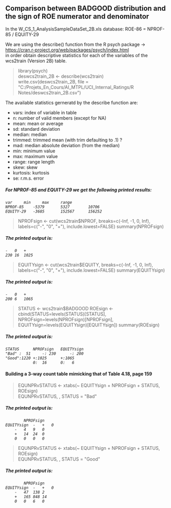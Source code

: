 ## Comparison between BADGOOD distribution and the sign of ROE numerator and denominator

In the W_CS_1_AnalysisSampleDataSet_2B.xls database: ROE-86 = NPROF-85 / EQUITY-29<br>


We are using the describe() function from the R psych package -> https://cran.r-project.org/web/packages/psych/index.html<br>
in order obtain descriptive statistics for each of the variables of the  wcs2train (Version 2B) table.<br>

> library(psych)<br>
> deswcs2train_2B <- describe(wcs2train)<br>
> write.csv(deswcs2train_2B, file = "C:/Projets_En_Cours/AI_MTPL/UCI_Internal_Ratings/R Notes/deswcs2train_2B.csv")<br>

The available statistics gerneratd by the describe function are:
 - vars: 	index of variable in table
 - n: 	number of valid members (except for NA)
 - mean: 	mean or average
 - sd: 	standard deviation
 - median: 	median
 - trimmed: trimmed mean (with trim defaulting to .1) ?
 - mad: 	median absolute deviation (from the median)
 - min: 	minimum value
 - max: 	maximum value
 - range: 	range length
 - skew: 	skew
 - kurtosis: kurtosis
 - se: 	r.m.s. error

 ##### <em>For  NPROF-85 and EQUITY-29 we get the following printed results:
 	var		min		max		range
	NPROF-85	-5379		5327		10706
	EQUITY-29	-3685		152567		156252
 </em>

> NPROFsign <- cut(wcs2train$NPROF, breaks=c(-Inf, -1, 0, Inf), labels=c("-", "0", "+"), include.lowest=FALSE)
> summary(NPROFsign)
##### <em>The printed output is:
	-	0	+
 	230	16	1025
  </em>

> EQUITYsign <- cut(wcs2train$EQUITY, breaks=c(-Inf, -1, 0, Inf), labels=c("-", "0", "+"), include.lowest=FALSE)
> summary(EQUITYsign)
##### <em>The printed output is:               	
 	- 	0 	+
	200	6 	1065
 </em>

> STATUS <- wcs2train$BADGOOD
> ROEsign <- cbind(STATUS=levels(STATUS)[STATUS], NPROFsign=levels(NPROFsign)[NPROFsign], EQUITYsign=levels(EQUITYsign)[EQUITYsign])
> summary(ROEsign)
##### <em>The printed output is:
	STATUS		NPROFsign	EQUITYsign
	"Bad" :  51 	-: 230		-: 200   
	"Good":1220	+:1025		+:1065   
         		0:  16    	0:   6
</em>

 #### Building a 3-way count table mimicking that of Table 4.18, page 159

> EQUNPRvSTATUS <- xtabs(~ EQUITYsign + NPROFsign + STATUS, ROEsign)<br>
> EQUNPRvSTATUS, , STATUS = "Bad"
##### <em>The printed output is:
			NPROFsign
	EQUITYsign	-	+	0
 		-	4	9	0
		+	14	24	0
		0	0	0	0
</em>

> EQUNPRvSTATUS <- xtabs(~ EQUITYsign + NPROFsign + STATUS, ROEsign)<br>
> EQUNPRvSTATUS, , STATUS = "Good"
##### <em>The printed output is:
			NPROFsign
	EQUITYsign	-	+	0
		-	47	138	2
		+	165	848	14
		0	0	6	0
</em>
         
 



 
